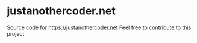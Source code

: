 # justanothercoder.net
Source code for https://justanothercoder.net
Feel free to contribute to this project
